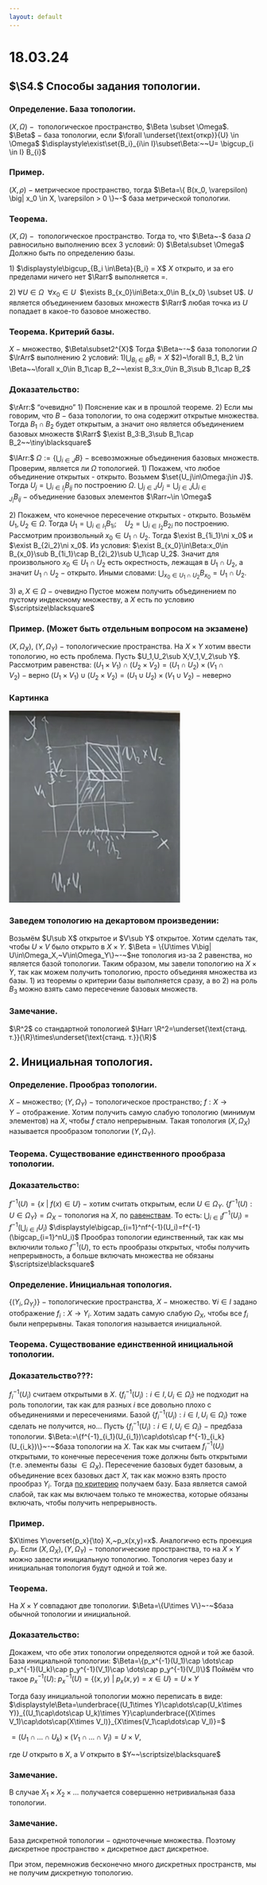```yaml
---
layout: default
---
```

# 18.03.24

## $\S4.$ Способы задания топологии.

### Определение. База топологии.
$(X, \Omega)~-~$ топологическое пространство, $\Beta \subset \Omega$.
$\Beta$$~-~$база топологии, если $\forall \underset{\text{откр}}{U} \in \Omega$  $\displaystyle\exist\set{B_i}_{i\in I}\subset\Beta:~~U= \bigcup_{i \in I} B_{i}$

### Пример.
$(X, \rho)~-$ метрическое пространство, тогда
$\Beta=\{ B(x_0, \varepsilon) \big| x_0 \in X, \varepsilon > 0 \}~-$ база метрической топологии.

### Теорема.
$(X, \Omega)~-~$ топологическое пространство.
Тогда то, что $\Beta~-$  база $\Omega$ равносильно выполнению всех $3$ условий:
$0)$ $\Beta\subset \Omega$
Должно быть по определению базы.

$1)$ $\displaystyle\bigcup_{B_i \in\Beta}{B_i} = X$
$X$ открыто, и за его пределами ничего нет $\Rarr$ выполняется $=$.

$2)~\forall U \in \Omega~~\forall x_0 \in U~$ $\exists B_{x_0}\in\Beta:x_0\in B_{x_0} \subset U$.
$U$ является объединением базовых множеств $\Rarr$ любая точка из $U$ попадает в какое-то базовое множество.

### Теорема. Критерий базы.
$X~-~$множество, $\Beta\subset2^{X}$
Тогда $\Beta~-~$ база топологии $\Omega$ $\lrArr$ выполнению 2 условий:
$1)\displaystyle\bigcup_{B_i \in B}B_i = X$
$2)~\forall B_1, B_2 \in \Beta~~\forall x_0\in B_1\cap B_2~~\exist B_3:x_0\in B_3\sub B_1\cap B_2$

### Доказательство:
$\rArr:$ “очевидно”
$1)$ Пояснение как и в прошлой теореме.
$2)$ Если мы говорим, что $B~-~$база топологии, то она содержит открытые множества.
Тогда $B_1\cap B_2$ будет открытым, а значит оно является объединением базовых множеств $\Rarr$ $\exist B_3:B_3\sub B_1\cap B_2~~\tiny\blacksquare$

$\lArr:$ 
$\displaystyle\Omega:=\{\bigcup_{i\in J}B\}~-~$всевозможные объединения базовых множеств.
Проверим, является ли $\Omega$ топологией.
$\displaystyle1)$ Покажем, что любое объединение открытых - открыто.
Возьмем $\set{U_j\in\Omega:j\in J}$.
Тогда $U_j=\displaystyle\bigcup_{i\in I_j}B_{ij}$ по построению $\Omega$.
$\displaystyle\bigcup_{j\in J}U_j=\bigcup_{j\in J}\bigcup_{i\in J_i}B_{ij}~-~$объединение базовых элементов $\Rarr~\in \Omega$

$\displaystyle2)$ Покажем, что конечное пересечение открытых - открыто.
Возьмём $U_1,U_2\in\Omega.$
Тогда $\displaystyle U_1=\bigcup_{i\in I_1}B_{1i};\quad U_2=\bigcup_{i\in I_2}B_{2i}$ по построению.
Рассмотрим произвольный $x_0\in U_1\cap U_2$.
Тогда $\exist B_{1i_1}\ni x_0$ и $\exist B_{2i_2}\ni x_0$.
Из условия: $\exist B_{x_0}\in\Beta:x_0\in B_{x_0}\sub B_{1i_1}\cap B_{2i_2}\sub U_1\cap U_2$.
Значит для произвольного $x_0\in U_1\cap U_2$ есть окрестность, лежащая
в $U_1\cap U_2$, а значит $U_1\cap U_2~-~$открыто.
Иными словами:  $\displaystyle\bigcup_{x_0\in U_1\cap U_2} B_{x_0}=U_1\cap U_2$.

$3)~\varnothing,X\in\Omega~-~$очевидно
Пустое можем получить объединением по пустому индексному множеству, а $X$ есть по условию  $\scriptsize\blacksquare$

### Пример. (Может быть отдельным вопросом на экзамене)
$(X,\Omega_X),~(Y,\Omega_Y)~-~$топологические пространства.
На $X\times Y$ хотим ввести топологию, но есть проблема.
Пусть $U_1,U_2\sub X;V_1,V_2\sub Y$.
Рассмотрим равенства:
$(U_1\times V_1)\cap(U_2\times V_2)=(U_1\cap U_2)\times(V_1\cap V_2)~-~$верно
$(U_1\times V_1)\cup(U_2\times V_2)=(U_1\cup U_2)\times(V_1\cup V_2)~-~$неверно

### Картинка

![Untitled](sem2/notes/topology/notes/18-03-24/Untitled.png)

### Заведем топологию на декартовом произведении:
Возьмём $U\sub X$ открытое и $V\sub Y$ открытое.
Хотим сделать так, чтобы $U\times V$ было открыто в $X\times Y$.
$\Beta = \{U\times V\big| U\in\Omega_X,~V\in\Omega_Y\}~-~$не топология из-за $2$ равенства, но является базой топологии.
Таким образом, мы завели топологию на $X\times Y$, так как можем получить топологию, просто объединяя множества из базы.
$1)$ из теоремы о критерии базы выполняется сразу, а во $2)$ на роль $B_3$ можно взять само пересечение базовых множеств.

### Замечание.
$\R^2$ со стандартной топологией $\Harr \R^2=\underset{\text{станд. т.}}{\R}\times\underset{\text{станд. т.}}{\R}$

## $2.$ Инициальная топология.

### Определение. Прообраз топологии.
$X~-~$множество; $(Y,\Omega_Y)~-~$топологическое пространство;
$f:X\to Y~-~$отображение.
Хотим получить самую слабую топологию (минимум элементов) на $X$, чтобы $f$ стало непрерывным.
Такая топология $(X,\Omega_X)$ называется прообразом топологии $(Y,\Omega_Y)$.

### Теорема. Существование единственного прообраза топологии.

### Доказательство:
$f^{-1}(U)=\{x~|~f(x)\in U\}~-~$хотим считать открытым, если $U\in\Omega_Y$.
$\{f^{-1}(U):U\in\Omega_Y\}=\Omega_X~-~$топология на $X$, по [равенствам](26-02-24.md).
То есть: 
$\displaystyle\bigcup_{i\in I}f^{-1}(U_i)=f^{-1}(\bigcup_{i\in I}U_i)$
$\displaystyle\bigcap_{i=1}^nf^{-1}(U_i)=f^{-1}(\bigcap_{i=1}^nU_i)$
Прообраз топологии единственный, так как мы включили только $f^{-1}(U)$, то есть прообразы открытых, чтобы получить непрерывность, а больше включать множества не обязаны  $\scriptsize\blacksquare$

### Определение. Инициальная топология.
$\{(Y_i,\Omega_{Y_i})\}~-~$топологические пространства, $X~-~$множество.
$\forall i\in I$ задано отображение $f_i:X\to Y_i$.
Хотим задать самую слабую $\Omega_X$, чтобы все $f_i$ были непрерывны.
Такая топология называется инициальной.

### Теорема. Существование единственной инициальной топологии.

### Доказательство???:
$f^{-1}_i(U_i)$ считаем открытыми в $X$.
$\{f^{-1}_i(U_i):i\in I, U_i\in \Omega_i\}$ не подходит на роль топологии, так как для разных $i$ все довольно плохо с объединениями и пересечениями.
Базой $\{f^{-1}_i(U_i):i\in I, U_i\in \Omega_i\}$ тоже сделать не получится, но…
Пусть $\{f^{-1}_i(U_i):i\in I, U_i\in \Omega_i\}~-~$предбаза топологии.
$\Beta:=\{f^{-1}_{i_1}(U_{i_1})\cap\dots\cap f^{-1}_{i_k}(U_{i_k})\}~-~$база топологии на $X$.
Так как мы считаем $f^{-1}_i(U_i)$ открытыми, то конечные пересечения тоже должны быть открытыми (т.е. элементы базы $\in \Omega_X$).
Пересечение базовых будет базовым, а объединение всех базовых даст $X$, так как можно взять просто прообраз $Y_i$.
Тогда [по критерию](18-03-24.md) получаем базу.
База является самой слабой, так как мы включаем только те множества, которые обязаны включать, чтобы получить непрерывность.

### Пример.
$X\times Y\overset{p_x}{\to} X,~p_x(x,y)=x$. Аналогично есть проекция $p_y$.
Если $(X,\Omega_X),(Y,\Omega_Y)~-~$топологические пространства, то на $X\times Y$
можно завести инициальную топологию.
Топология через базу и инициальная топология будут одной и той же.

### Теорема.
На $X\times Y$ совпадают две топологии.
$\Beta=\{U\times V\}~-~$база обычной топологии и инициальной.

### Доказательство:
Докажем, что обе этих топологии определяются одной и той же базой.
База инициальной топологии:
$\Beta=\{p_x^{-1}(U_1)\cap \dots\cap p_x^{-1}(U_k)\cap p_y^{-1}(V_1)\cap \dots\cap p_y^{-1}(V_l)\}$
Поймём что такое $p_x^{-1}(U)$:
$p_x^{-1}(U)=\{(x,y)~|~p_x(x,y)=x\in U\}=U\times Y$

Тогда базу инициальной топологии можно переписать в виде:
$\displaystyle\Beta=\underbrace{(U_1\times Y)\cap\dots\cap(U_k\times Y)}_{(U_1\cap\dots\cap U_k)\times Y}\cap\underbrace{(X\times V_1)\cap\dots\cap(X\times V_l)}_{X\times(V_1\cap\dots\cap V_l)}=$

$=(U_1\cap\dots\cap U_k)\times(V_1\cap\dots\cap V_l)=U\times V$,

где $U$ открыто в $X$, а $V$ открыто в $Y~~\scriptsize\blacksquare$

### Замечание.
В случае $X_1\times X_2\times\dots$ получается совершенно нетривиальная база топологии.

### Замечание.
База дискретной топологии $-$ одноточечные множества.
Поэтому дискретное пространство $\times$ дискретное даст дискретное.

При этом, перемножив бесконечно много дискретных пространств, мы не получим дискретную топологию.